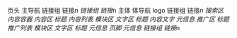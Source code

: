 页头
    主导航
        链接组
            链接*n
        链接组
            链接*n
主体
    体导航
        logo
        链接组
            链接*n
        搜索区
    内容容器 
        内容区
            标题
            内容列表
                模块区
                文字区
                    标题
                    内容文字
                    元信息
        推广区
            标题
            推广列表
                模块区
                文字区
                    标题
                    元信息
页脚
    元信息
    链接组
        链接*n
